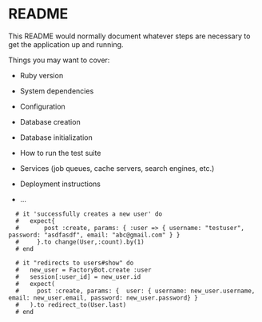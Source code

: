 # README

This README would normally document whatever steps are necessary to get the
application up and running.

Things you may want to cover:

* Ruby version

* System dependencies

* Configuration

* Database creation

* Database initialization

* How to run the test suite

* Services (job queues, cache servers, search engines, etc.)

* Deployment instructions

* ...

<!-- User.where(User.arel_table[:first_name].matches("%#{first_name}%")) -->

      # it 'successfully creates a new user' do
      #   expect{
      #       post :create, params: { :user => { username: "testuser", password: "asdfasdf", email: "abc@gmail.com" } }
      #     }.to change(User,:count).by(1)
      # end

      # it "redirects to users#show" do
      #   new_user = FactoryBot.create :user
      #   session[:user_id] = new_user.id
      #   expect(
      #     post :create, params: {  user: { username: new_user.username, email: new_user.email, password: new_user.password} }              
      #   ).to redirect_to(User.last)
      # end